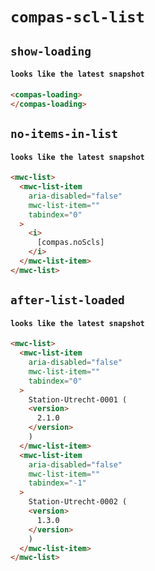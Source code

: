 # `compas-scl-list`

## `show-loading`

####   `looks like the latest snapshot`

```html
<compas-loading>
</compas-loading>

```

## `no-items-in-list`

####   `looks like the latest snapshot`

```html
<mwc-list>
  <mwc-list-item
    aria-disabled="false"
    mwc-list-item=""
    tabindex="0"
  >
    <i>
      [compas.noScls]
    </i>
  </mwc-list-item>
</mwc-list>

```

## `after-list-loaded`

####   `looks like the latest snapshot`

```html
<mwc-list>
  <mwc-list-item
    aria-disabled="false"
    mwc-list-item=""
    tabindex="0"
  >
    Station-Utrecht-0001 (
    <version>
      2.1.0
    </version>
    )
  </mwc-list-item>
  <mwc-list-item
    aria-disabled="false"
    mwc-list-item=""
    tabindex="-1"
  >
    Station-Utrecht-0002 (
    <version>
      1.3.0
    </version>
    )
  </mwc-list-item>
</mwc-list>

```

